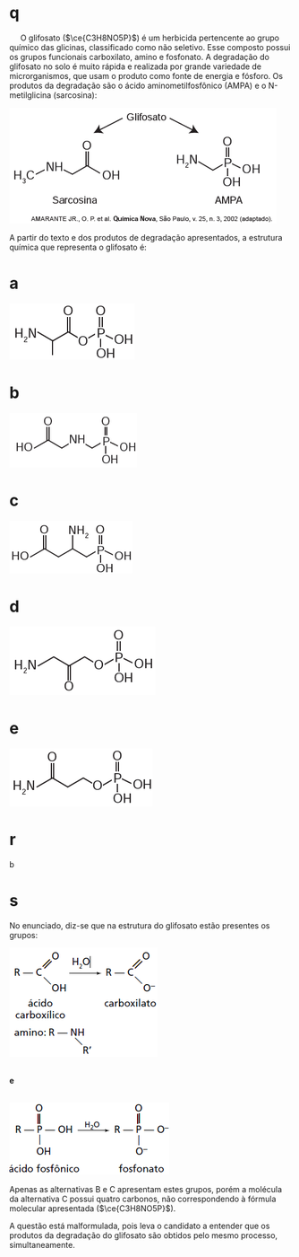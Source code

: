 # q
     O glifosato ($\ce{C3H8NO5P}$) é um herbicida pertencente ao grupo químico das glicinas, classificado como não seletivo. Esse composto possui os grupos funcionais carboxilato, amino e fosfonato. A degradação do glifosato no solo é muito rápida e realizada por grande variedade de microrganismos, que usam o produto como fonte de energia e fósforo. Os produtos da degradação são o ácido aminometilfosfônico (AMPA) e o N-metilglicina (sarcosina):

![](97ff7a45-3289-8e97-e5f6-bbd4bbdc6058.png)

A partir do texto e dos produtos de degradação apresentados, a estrutura química que representa o glifosato é:

# a
![](1d59043d-32c6-68b9-160d-df17a2192110.png)

# b
![](695ce687-c209-f347-7359-9792387eb740.png)

# c
![](bf27e888-3c61-9ab1-1c0e-f51530a61d40.png)

# d
![](35932e1d-c531-253e-b5f9-6b287253ad8d.png)

# e
![](ffadd1f3-1582-f947-ff03-f5749897fd94.png)

# r
b

# s
No enunciado, diz-se que na estrutura do glifosato estão presentes os grupos:

![](72ca52e9-28e7-e40b-d844-44eb5d7d43b0.png)

\
**e**

\
![](60bd37ee-50d9-8b7b-019f-92e45a981418.png)

Apenas as alternativas B e C apresentam estes grupos, porém a molécula da alternativa C possui quatro carbonos, não correspondendo à fórmula molecular apresentada ($\ce{C3H8NO5P}$).

A questão está malformulada, pois leva o candidato a entender que os produtos da degradação do glifosato são obtidos pelo mesmo processo, simultaneamente.

